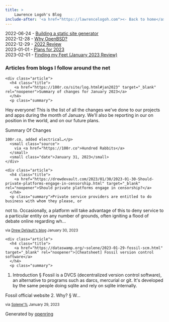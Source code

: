 ```yaml
---
title: > 
    Lawrence Logoh's Blog
include-after: '<a href="https://lawrencelogoh.com"><- Back to home</a>'
---
```


2022-06-24 - [Building a static site generator](https://lawrencelogoh.com/blog/building_ssg.html)  
2022-12-28 - [Why OpenBSD?](https://lawrencelogoh.com/blog/why_openbsd.html)  
2022-12-29 - [2022 Review](https://lawrencelogoh.com/blog/2022_review.html)  
2023-01-01 - [Plans for 2023](https://lawrencelogoh.com/blog/2023_plans.html)  
2023-02-01 - [Finding my Feet (January 2023 Review)](https://lawrencelogoh.com/blog/jan_2023_review.html)  

<section class="webring">
  <h3>Articles from blogs I follow around the net</h3>
  <section class="articles">
    
    <div class="article">
      <h4 class="title">
        <a href="https://100r.co/site/log.html#jan2023" target="_blank" rel="noopener">Summary of changes for January 2023</a>
      </h4>
      <p class="summary">
Hey everyone! This is the list of all the changes we&#39;ve done to our projects and apps during the month of January. We&#39;ll also be reporting in our on position in the world, and on our future plans.

Summary Of Changes

    
    100r.co, added electrical…</p>
      <small class="source">
        via <a href="https://100r.co">Hundred Rabbits</a>
      </small>
      <small class="date">January 31, 2023</small>
    </div>
    
    <div class="article">
      <h4 class="title">
        <a href="https://drewdevault.com/2023/01/30/2023-01-30-Should-private-platforms-engage-in-censorship.html" target="_blank" rel="noopener">Should private platforms engage in censorship?</a>
      </h4>
      <p class="summary">Private service providers are entitled to do business with whom they please, or
not to. Occasionally, a platform will take advantage of this to deny service to
a particular entity on any number of grounds, often igniting a flood of debate
online regarding wh…</p>
      <small class="source">
        via <a href="https://drewdevault.com">Drew DeVault&#39;s blog</a>
      </small>
      <small class="date">January 30, 2023</small>
    </div>
    
    <div class="article">
      <h4 class="title">
        <a href="https://dataswamp.org/~solene/2023-01-29-fossil-scm.html" target="_blank" rel="noopener">[Cheatsheet] Fossil version control software</a>
      </h4>
      <p class="summary">
    
1. Introduction §
Fossil is a DVCS (decentralized version control software), an alternative to programs such as darcs, mercurial or git.  It&#39;s developed by the same people doing sqlite and rely on sqlite internally.

Fossil official website
2. Why? §
W…</p>
      <small class="source">
        via <a href="https://dataswamp.org/~solene/">Solene&#39;%</a>
      </small>
      <small class="date">January 29, 2023</small>
    </div>
    
  </section>
  <p class="attribution">
    Generated by
    <a href="https://git.sr.ht/~sircmpwn/openring">openring</a>
  </p>
</section>
